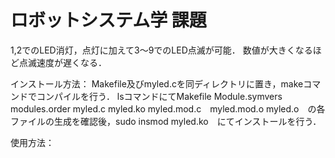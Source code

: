 # ロボットシステム学 課題

1,2でのLED消灯，点灯に加えて3～9でのLED点滅が可能．
数値が大きくなるほど点滅速度が遅くなる．

インストール方法：
Makefile及びmyled.cを同ディレクトリに置き，makeコマンドでコンパイルを行う．
lsコマンドにてMakefile  Module.symvers  modules.order  myled.c  myled.ko  myled.mod.c　myled.mod.o  myled.o　の各ファイルの生成を確認後，sudo insmod myled.ko　にてインストールを行う．

使用方法：
